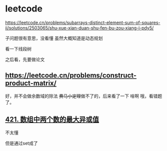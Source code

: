 # leetcode 

https://leetcode.cn/problems/subarrays-distinct-element-sum-of-squares-ii/solutions/2503065/shu-xue-xian-duan-shu-fen-bu-zou-xiang-j-pdy5/

子问题很有意思，没看懂
虽然大概知道是动态规划

看一下线段树

之后看，先要做论文


## https://leetcode.cn/problems/construct-product-matrix/

好，并不会做余数域的除法
~~费马小定理~~做不了的，后来看了一下
啥啊
哦，看错题了。

## [421. 数组中两个数的最大异或值](https://leetcode.cn/problems/maximum-xor-of-two-numbers-in-an-array)

不太懂

但是通过set成了 